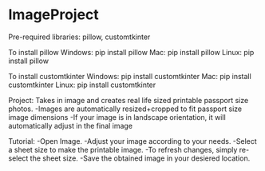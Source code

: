 # ImageProject

Pre-required libraries: pillow, customtkinter

To install pillow
  Windows: pip install pillow
  Mac: pip install pillow
  Linux: pip install pillow
  
 To install customtkinter
  Windows: pip install customtkinter
  Mac: pip install customtkinter
  Linux: pip install customtkinter
  
  
 Project:
  Takes in image and creates real life sized printable passport size photos.
  -Images are automatically resized+cropped to fit passport size image dimensions
  -If your image is in landscape orientation, it will automatically adjust in the final image
  
  Tutorial:
  -Open Image.
  -Adjust your image according to your needs.
  -Select a sheet size to make the printable image.
    -To refresh changes, simply re-select the sheet size.
  -Save the obtained image in your desiered location.
